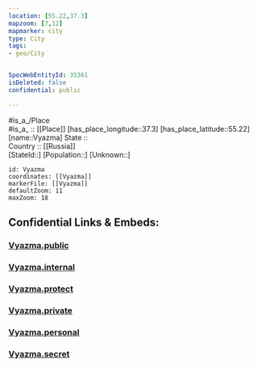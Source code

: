```yaml
---
location: [55.22,37.3] 
mapzoom: [7,12] 
mapmarker: city 
type: City
tags:
- geo/City


SpocWebEntityId: 35361
isDeleted: false
confidential: public

---
```

#is_a_/Place  
#is_a_ :: [[Place]] 
[has_place_longitude::37.3] 
[has_place_latitude::55.22] 
[name::Vyazma] 
State ::  
Country :: [[Russia]]  
[StateId::] 
[Population::] 
[Unknown::] 


```leaflet
id: Vyazma
coordinates: [[Vyazma]] 
markerFile: [[Vyazma]] 
defaultZoom: 11 
maxZoom: 18
```


## Confidential Links & Embeds: 

### [Vyazma.public](/_public/\Earth\Continent\Europe\Europe~East\Russia\Russia~Central\Moscow_Oblast\CityVyazma.public.md) 

### [Vyazma.internal](/_internal/\Earth\Continent\Europe\Europe~East\Russia\Russia~Central\Moscow_Oblast\CityVyazma.internal.md) 

### [Vyazma.protect](/_protect/\Earth\Continent\Europe\Europe~East\Russia\Russia~Central\Moscow_Oblast\CityVyazma.protect.md) 

### [Vyazma.private](/_private/\Earth\Continent\Europe\Europe~East\Russia\Russia~Central\Moscow_Oblast\CityVyazma.private.md) 

### [Vyazma.personal](/_personal/\Earth\Continent\Europe\Europe~East\Russia\Russia~Central\Moscow_Oblast\CityVyazma.personal.md) 

### [Vyazma.secret](/_secret/\Earth\Continent\Europe\Europe~East\Russia\Russia~Central\Moscow_Oblast\CityVyazma.secret.md)

